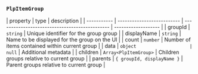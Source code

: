 ### `PlpItemGroup`

| property    | type                       | description                                    |
| ----------- | -------------------------- | ---------------------------------------------- | ------------------- |
| groupId     | `string`                   | Unique identifier for the group group          |
| displayName | `string`                   | Name to be displayed for the group on the UI   |
| count       | `number`                   | Number of items contained within current group |
| data        | `object                    | null`                                          | Additional metadata |
| children    | `Array<PlpItemGroup>`      | Children groups relative to current group      |
| parents     | `{ groupId, displayName }` | Parent groups relative to current group        |
